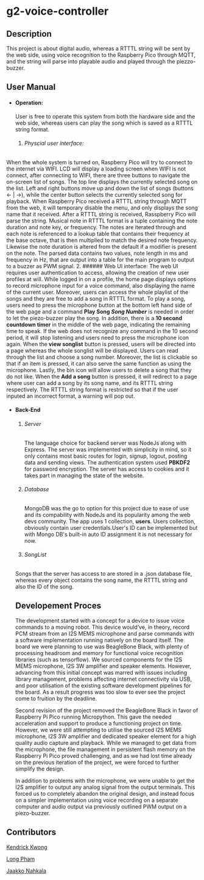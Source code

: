 # g2-voice-controller

## Description
This project is about digital audio, whereas a RTTTL string will be sent by the web side, using voice recognition to the Raspberry Pico through MQTT, and the string will parse into playable audio and played through the piezzo-buzzer. 


## User Manual

- #### Operation:
	User is free to operate this system from both the hardware side and the web side, whereas users can play the song which is saved as a RTTTL string format. 
	1. ###### Physcial user interface: 
When the whole system is turned on, Raspberry Pico will try to connect to the internet via WIFI. LCD will display a loading screen when WIFI is not connect, after connecting to WIFI, there are three buttons to navigate the on-screen list of songs. The top line displays the currently selected song on the list. Left and right buttons move up and down the list of songs (buttons <- | ->), while the center button selects the currently selected song for playback. When Raspberry Pico received a RTTTL string through MQTT from the web, it will temporary disable the menu, and only displays the song name that it received. After a RTTTL string is received, Rasspberry Pico will parse the string. Musical note in RTTTL format is a tuple containing the note duration and note key, or frequency. The notes are iterated through and each note is referenced to a lookup table that contains their frequency at the base octave, that is then multiplied to match the desired note frequency. Likewise the note duration is altered from the default if a modifier is present on the note. The parsed data contains two values, note length in ms and frequency in Hz, that are output into a table for the main program to output to a buzzer as PWM signal.
	2. ###### Web UI interface:
The web UI requires user authentication to access, allowing the creation of new user profiles at will. While logged in on a profile, the home page displays options to record microphone input for a voice command, also displaying the name of the current user. Moreover, users can access the whole playlist of the songs and they are free to add a song in RTTTL format. To play a song, users need to press the microphone button at the bottom left hand side of the web page and a command **Play Song *Song Number*** is needed in order to let the piezo-buzzer play the song. In addition, there is a **10 second countdown timer** in the middle of the web page, indicating the remaining time to speak. If the web does not recognize any command in the 10 second period, it will stop listening and users need to press the microphone icon again. When the **view songlist** button is pressed, users will be directed into a page whereas the whole songlist will be displayed. Users can read through the list and choose a song number. Moreover, the list is clickable so that if an item is pressed, it can also serve the same function as using the microphone. Lastly, the bin icon will allow users to delete a song that they do not like. When the  **Add a song** button is pressed, it will redirect to a page where user can add a song by its song name, and its RTTTL string respectively. The RTTTL string format is restricted so that if the user inputed an incorrect format, a warning will pop out. 

- #### Back-End
	1. ###### Server
		The language choice for backend server was NodeJs along with Express. The server was implemented with simplicity in mind, so it only contains most basic routes for login, signup, logout, posting data and sending views. The authentication system used **PBKDF2** for password encryption. The server has access to cookies and it takes part in managing the state of the website.
	2. ###### Database
		MongoDB was the go to option for this project due to ease of use and its compability with NodeJs and its popularity among the web devs community. The app uses 1 collection, **users**. Users collection, obviously contain user credentials.User's ID can be implemented but with Mongo DB's built-in auto ID assignment it is not necessary for now.
	3. ###### SongList
   Songs that the server has access to are stored in a .json database file, whereas every object contains the song name, the RTTTL string and also the ID of the song.
   ## Developement Proces
   The development started with a concept for a device to issue voice commands to a moving robot. This device would’ve, in theory, record PCM stream from an I2S MEMS microphone and parse commands with a software implementation running natively on the board itself. The board we were planning to use was BeagleBone Black, with plenty of processing headroom and memory for functional voice recognition libraries (such as tensorflow). We sourced components for the I2S MEMS microphone, I2S 3W amplifier and speaker elements. However, advancing from this initial concept was marred with issues including library management, problems affecting internet connectivity via USB, and poor utilisation of the existing software development pipelines for the board. As a
result progress was too slow to ever see the project come to fruition by the deadline.

	Second revision of the project removed the BeagleBone Black in favor of Raspberry Pi Pico running Micropython. This gave the needed acceleration and support to produce a functioning project on time. However, we were still attempting to utilise the sourced I2S MEMS microphone, I2S 3W amplifier and dedicated speaker element for a high quality audio capture and playback. While we managed to get data from the microphone, the file management in persistent flash memory on the Raspberry Pi Pico proved challenging, and as we had lost time already on the previous iteration of the project, we were forced to further simplify the design. 
	
	In addition to problems with the microphone, we were unable to get the I2S amplifier to
output any analog signal from the output terminals. This forced us to completely
abandon the original design, and instead focus on a simpler implementation using voice
recording on a separate computer and audio output via previously outlined PWM output
on a piezo-buzzer.


## Contributors

[Kendrick Kwong](https://github.com/kendrick-807)

[Long Pham](https://github.com/phamduylong)

[Jaakko Nahkala](https://github.com/jaakkoiot)

